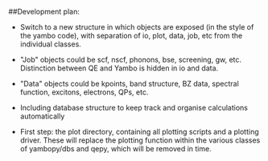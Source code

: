 ##Development plan:

- Switch to a new structure in which objects are exposed (in the style of the yambo code), with separation of io, plot, data, job, etc from the individual classes. 

- "Job" objects could be scf, nscf, phonons, bse, screening, gw, etc. Distinction between QE and Yambo is hidden in io and data.

- "Data" objects could be kpoints, band structure, BZ data, spectral function, excitons, electrons, QPs, etc.

- Including database structure to keep track and organise calculations automatically

- First step: the plot directory, containing all plotting scripts and a plotting driver. These will replace the plotting function within the various classes of yambopy/dbs and qepy, which will be removed in time.
